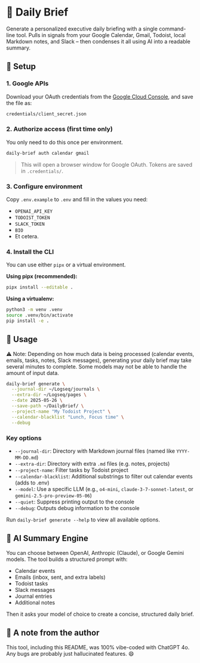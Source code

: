 # 📅 Daily Brief

Generate a personalized executive daily briefing with a single command-line tool. Pulls in signals from your Google Calendar, Gmail, Todoist, local Markdown notes, and Slack – then condenses it all using AI into a readable summary.

## 🔧 Setup

### 1. Google APIs

Download your OAuth credentials from the [Google Cloud Console](https://console.cloud.google.com/apis/credentials), and save the file as:

```bash
credentials/client_secret.json
```

### 2. Authorize access (first time only)

You only need to do this once per environment.

```bash
daily-brief auth calendar gmail
```

> This will open a browser window for Google OAuth. Tokens are saved in `.credentials/`.

### 3. Configure environment

Copy `.env.example` to `.env` and fill in the values you need:

- `OPENAI_API_KEY`
- `TODOIST_TOKEN`
- `SLACK_TOKEN`
- `BIO`
- Et cetera.

### 4. Install the CLI

You can use either `pipx` or a virtual environment.

**Using pipx (recommended):**
```bash
pipx install --editable .
```

**Using a virtualenv:**
```bash
python3 -m venv .venv
source .venv/bin/activate
pip install -e .
```

## 🚀 Usage

⚠️ Note: Depending on how much data is being processed (calendar events, emails, tasks, notes, Slack messages), generating your daily brief may take several minutes to complete. Some models may not be able to handle the amount of input data.

```bash
daily-brief generate \
  --journal-dir ~/Logseq/journals \
  --extra-dir ~/Logseq/pages \
  --date 2025-05-26 \
  --save-path ~/DailyBrief/ \
  --project-name "My Todoist Project" \
  --calendar-blacklist "Lunch, Focus time" \
  --debug
```

### Key options

- `--journal-dir`: Directory with Markdown journal files (named like `YYYY-MM-DD.md`)
- `--extra-dir`: Directory with extra `.md` files (e.g. notes, projects)
- `--project-name`: Filter tasks by Todoist project
- `--calendar-blacklist`: Additional substrings to filter out calendar events (adds to .env)
- `--model`: Use a specific LLM (e.g., `o4-mini`, `claude-3-7-sonnet-latest`, or `gemini-2.5-pro-preview-05-06`)
- `--quiet`: Suppress printing output to the console
- `--debug`: Outputs debug information to the console

Run `daily-brief generate --help` to view all available options.

## 🤖 AI Summary Engine

You can choose between OpenAI, Anthropic (Claude), or Google Gemini models. The tool builds a structured prompt with:

- Calendar events
- Emails (inbox, sent, and extra labels)
- Todoist tasks
- Slack messages
- Journal entries
- Additional notes

Then it asks your model of choice to create a concise, structured daily brief.

## 🧙 A note from the author

This tool, including this README, was 100% vibe-coded with ChatGPT 4o. Any bugs are probably just hallucinated features. 😄